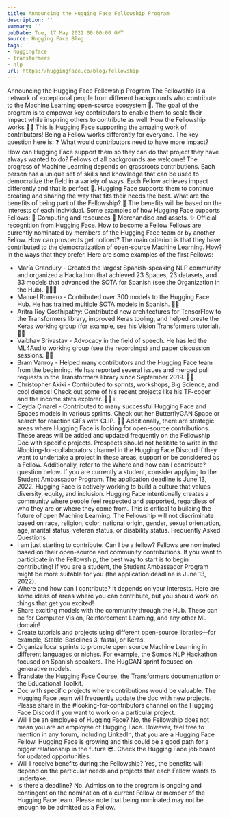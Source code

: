 ```yaml
---
title: Announcing the Hugging Face Fellowship Program
description: ''
summary: ''
pubDate: Tue, 17 May 2022 00:00:00 GMT
source: Hugging Face Blog
tags:
- huggingface
- transformers
- nlp
url: https://huggingface.co/blog/fellowship
---
```


Announcing the Hugging Face Fellowship Program
The Fellowship is a network of exceptional people from different backgrounds who contribute to the Machine Learning open-source ecosystem 🚀. The goal of the program is to empower key contributors to enable them to scale their impact while inspiring others to contribute as well.
How the Fellowship works 🙌🏻
This is Hugging Face supporting the amazing work of contributors! Being a Fellow works differently for everyone. The key question here is:
❓ What would contributors need to have more impact? How can Hugging Face support them so they can do that project they have always wanted to do?
Fellows of all backgrounds are welcome! The progress of Machine Learning depends on grassroots contributions. Each person has a unique set of skills and knowledge that can be used to democratize the field in a variety of ways. Each Fellow achieves impact differently and that is perfect 🌈. Hugging Face supports them to continue creating and sharing the way that fits their needs the best.
What are the benefits of being part of the Fellowship? 🤩
The benefits will be based on the interests of each individual. Some examples of how Hugging Face supports Fellows:
💾 Computing and resources
🎁 Merchandise and assets.
✨ Official recognition from Hugging Face.
How to become a Fellow
Fellows are currently nominated by members of the Hugging Face team or by another Fellow. How can prospects get noticed? The main criterion is that they have contributed to the democratization of open-source Machine Learning.
How? In the ways that they prefer. Here are some examples of the first Fellows:
- María Grandury - Created the largest Spanish-speaking NLP community and organized a Hackathon that achieved 23 Spaces, 23 datasets, and 33 models that advanced the SOTA for Spanish (see the Organization in the Hub). 👩🏼🎤
- Manuel Romero - Contributed over 300 models to the Hugging Face Hub. He has trained multiple SOTA models in Spanish. 🤴🏻
- Aritra Roy Gosthipathy: Contributed new architectures for TensorFlow to the Transformers library, improved Keras tooling, and helped create the Keras working group (for example, see his Vision Transformers tutorial). 🦹🏻
- Vaibhav Srivastav - Advocacy in the field of speech. He has led the ML4Audio working group (see the recordings) and paper discussion sessions. 🦹🏻
- Bram Vanroy - Helped many contributors and the Hugging Face team from the beginning. He has reported several issues and merged pull requests in the Transformers library since September 2019. 🦸🏼
- Christopher Akiki - Contributed to sprints, workshops, Big Science, and cool demos! Check out some of his recent projects like his TF-coder and the income stats explorer. 🦹🏻♀️
- Ceyda Çınarel - Contributed to many successful Hugging Face and Spaces models in various sprints. Check out her ButterflyGAN Space or search for reaction GIFs with CLIP. 👸🏻
Additionally, there are strategic areas where Hugging Face is looking for open-source contributions. These areas will be added and updated frequently on the Fellowship Doc with specific projects. Prospects should not hesitate to write in the #looking-for-collaborators channel in the Hugging Face Discord if they want to undertake a project in these areas, support or be considered as a Fellow. Additionally, refer to the Where and how can I contribute? question below.
If you are currently a student, consider applying to the Student Ambassador Program. The application deadline is June 13, 2022.
Hugging Face is actively working to build a culture that values diversity, equity, and inclusion. Hugging Face intentionally creates a community where people feel respected and supported, regardless of who they are or where they come from. This is critical to building the future of open Machine Learning. The Fellowship will not discriminate based on race, religion, color, national origin, gender, sexual orientation, age, marital status, veteran status, or disability status.
Frequently Asked Questions
- I am just starting to contribute. Can I be a fellow?
Fellows are nominated based on their open-source and community contributions. If you want to participate in the Fellowship, the best way to start is to begin contributing! If you are a student, the Student Ambassador Program might be more suitable for you (the application deadline is June 13, 2022).
- Where and how can I contribute?
It depends on your interests. Here are some ideas of areas where you can contribute, but you should work on things that get you excited!
- Share exciting models with the community through the Hub. These can be for Computer Vision, Reinforcement Learning, and any other ML domain!
- Create tutorials and projects using different open-source libraries—for example, Stable-Baselines 3, fastai, or Keras.
- Organize local sprints to promote open source Machine Learning in different languages or niches. For example, the Somos NLP Hackathon focused on Spanish speakers. The HugGAN sprint focused on generative models.
- Translate the Hugging Face Course, the Transformers documentation or the Educational Toolkit.
- Doc with specific projects where contributions would be valuable. The Hugging Face team will frequently update the doc with new projects.
Please share in the #looking-for-contributors channel on the Hugging Face Discord if you want to work on a particular project.
- Will I be an employee of Hugging Face?
No, the Fellowship does not mean you are an employee of Hugging Face. However, feel free to mention in any forum, including LinkedIn, that you are a Hugging Face Fellow. Hugging Face is growing and this could be a good path for a bigger relationship in the future 😎. Check the Hugging Face job board for updated opportunities.
- Will I receive benefits during the Fellowship?
Yes, the benefits will depend on the particular needs and projects that each Fellow wants to undertake.
- Is there a deadline?
No. Admission to the program is ongoing and contingent on the nomination of a current Fellow or member of the Hugging Face team. Please note that being nominated may not be enough to be admitted as a Fellow.
